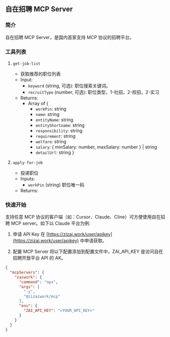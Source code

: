 ## 自在招聘 MCP Server

### 简介
自在招聘 MCP Server，是国内首家支持 MCP 协议的招聘平台。

### 工具列表
1. `get-job-list`
   - 获取推荐的职位列表
   - Input: 
     - `keyword` (string, 可选): 职位搜索关键词。
     - `recruitType` (number, 可选): 职位类型，1-社招，2-校招，2-实习
   - Returns: 
     - Array of {
       - `workPin`: string
       - `name`: string
       - `entityName`: string
       - `entityShortname`: string
       - `responsibility`: string
       - `requirement`: string
       - `welfare`: string
       - `salary`: { minSalary: number, maxSalary: number } | string
       - `detailUrl`: string
     }

2. `apply-for-job`
   - 投递职位
   - Inputs:
     - `workPin` (string) 职位唯一码
   - Returns:

### 快速开始

支持任意 MCP 协议的客户端（如：Cursor、Claude、Cline）可方便使用自在招聘 MCP server。如下以 Claude 平台为例:

1. 申请 API Key
在 [https://zizai.work/user/apikey](https://zizai.work/user/apikey) 中申请获取。

2. 配置 MCP Server
将以下配置添加到配置文件中，ZAI_API_KEY 是访问自在招聘开放平台 API 的 AK。

```json
{
  "mcpServers": {
    "zaiwork": {
      "command": "npx",
      "args": [
        "-y",
        "@zizaiwork/mcp"
      ],
      "env": {
        "ZAI_API_KEY": "<YOUR_API_KEY>"
      }
    }
  }
}
```

